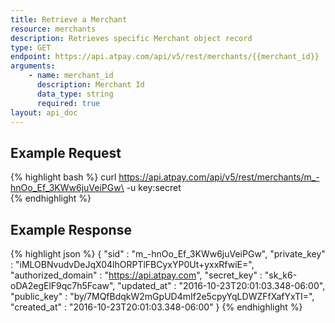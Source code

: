 ```yaml
---
title: Retrieve a Merchant
resource: merchants
description: Retrieves specific Merchant object record
type: GET
endpoint: https://api.atpay.com/api/v5/rest/merchants/{{merchant_id}}
arguments:
    - name: merchant_id
      description: Merchant Id
      data_type: string
      required: true
layout: api_doc
---
```


## Example Request
{% highlight bash %}
curl https://api.atpay.com/api/v5/rest/merchants/m_-hnOo_Ef_3KWw6juVeiPGw\
   -u key:secret \
{% endhighlight %}

## Example Response
{% highlight json %}
{
   "sid" : "m_-hnOo_Ef_3KWw6juVeiPGw",
   "private_key" : "iMLOBNvudvDeJqX04lhORPTlFBCyxYP0Ut+yxxRfwiE=",
   "authorized_domain" : "https://api.atpay.com",
   "secret_key" : "sk_k6-oDA2egElF9qc7h5Fcaw",
   "updated_at" : "2016-10-23T20:01:03.348-06:00",
   "public_key" : "by/7MQfBdqkW2mGpUD4mIf2e5cpyYqLDWZFfXafYxTI=",
   "created_at" : "2016-10-23T20:01:03.348-06:00"
}
{% endhighlight %}
